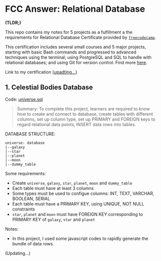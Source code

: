 # FCC Answer: Relational Database

<strong>(TLDR;)</strong>

This repo contains my notes for 5 projects as a fulfillment a the requirements for Relational Database Certificate provided by <code>[freecodecamp](https://www.freecodecamp.org)</code>.

This certification includes several small courses and 5 major projects, starting with basic Bash commands and progressed to advanced techniques using the terminal; using PostgreSQL and SQL to handle with relational databases; and using Git for version control. Find more [here](https://www.freecodecamp.org/learn/relational-database).

Link to my certification [(upadting...)]()

## 1. Celestial Bodies Database

Code: [universe.sql]()

> Summary: To complete this project, learners are required to know how to create and connect to database, create tables with different columns, set up column type, set up PRIMARY and FOREIGN keys to regard relational data points, INSERT data rows into tables.

DATABASE STRUCTURE:

    universe: database
    |--galaxy
    |--star
    |--planet
    |--moon
    |--dummy_table

Some requirements:

- Create <code>universe</code>, <code>galaxy</code>, <code>star</code>, <code>planet</code>, <code>moon</code> and <code>dummy_table</code>
- Each table must have at least 3 columns
- Some types must be used to configue columns: INT, TEXT, VARCHAR, BOOLEAN, SERIAL
- Each table must have a PRIMARY KEY, using UNIQUE, NOT NULL constraints
- <code>star</code>, <code>planet</code> and <code>moon</code> must have FOREIGN KEY corresponding to PRIMARY KEY of <code>galaxy</code>, <code>star</code> and <code>planet</code>

Notes:

- In this project, I used some javascript codes to rapidly generate the bundle of data rows.

(Updating...)
